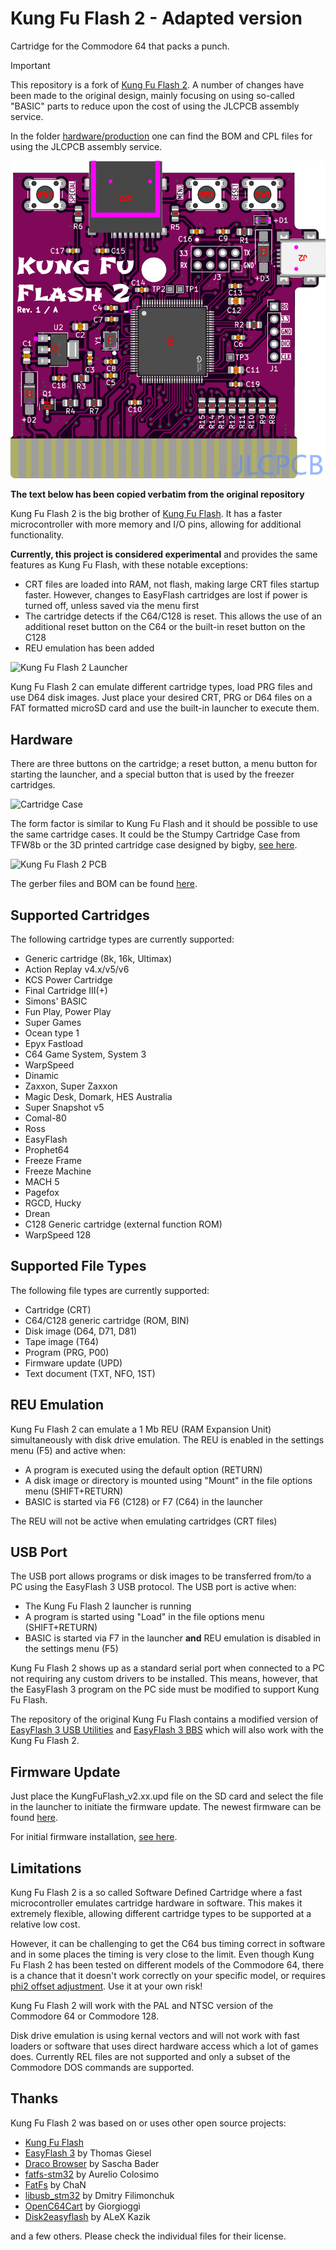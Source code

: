 # Kung Fu Flash 2 - Adapted version

Cartridge for the Commodore 64 that packs a punch.

> [!IMPORTANT]  
> This repository is a fork of [Kung Fu Flash 2](https://github.com/KimJorgensen/KungFuFlash2).
> A number of changes have been made to the original design, mainly focusing
> on using so-called "BASIC" parts to reduce upon the cost of using the JLCPCB
> assembly service.
>
> In the folder [hardware/production](hardware/production) one can find the
> BOM and CPL files for using the JLCPCB assembly service.
>
> ![jlcpcb order image](pics/jlcpcb-order.png)

**The text below has been copied verbatim from the original repository**

Kung Fu Flash 2 is the big brother of [Kung Fu Flash](https://github.com/KimJorgensen/KungFuFlash). It has a faster microcontroller with more memory and I/O pins, allowing for additional functionality.

**Currently, this project is considered experimental** and provides the same features as Kung Fu Flash, with these notable exceptions:

* CRT files are loaded into RAM, not flash, making large CRT files startup faster. However, changes to EasyFlash cartridges are lost if power is turned off, unless saved via the menu first
* The cartridge detects if the C64/C128 is reset. This allows the use of an additional reset button on the C64 or the built-in reset button on the C128
* REU emulation has been added

![Kung Fu Flash 2 Launcher](pics/launcher.jpg)

Kung Fu Flash 2 can emulate different cartridge types, load PRG files and use D64 disk images.
Just place your desired CRT, PRG or D64 files on a FAT formatted microSD card and use the built-in launcher to execute them.

## Hardware

There are three buttons on the cartridge; a reset button, a menu button for starting the launcher, and a special button that is used by the freezer cartridges.

![Cartridge Case](pics/cartridge_case.jpg)

The form factor is similar to Kung Fu Flash and it should be possible to use the same cartridge cases.
It could be the Stumpy Cartridge Case from TFW8b or the 3D printed cartridge case designed by bigby, [see here](https://www.thingiverse.com/thing:4153414).

![Kung Fu Flash 2 PCB](pics/pcb_prototype.jpg)

The gerber files and BOM can be found [here](https://github.com/KimJorgensen/KungFuFlash2/releases/tag/v2.00).

## Supported Cartridges

The following cartridge types are currently supported:

* Generic cartridge (8k, 16k, Ultimax)
* Action Replay v4.x/v5/v6
* KCS Power Cartridge
* Final Cartridge III(+)
* Simons' BASIC
* Fun Play, Power Play
* Super Games
* Ocean type 1
* Epyx Fastload
* C64 Game System, System 3
* WarpSpeed
* Dinamic
* Zaxxon, Super Zaxxon
* Magic Desk, Domark, HES Australia
* Super Snapshot v5
* Comal-80
* Ross
* EasyFlash
* Prophet64
* Freeze Frame
* Freeze Machine
* MACH 5
* Pagefox
* RGCD, Hucky
* Drean
* C128 Generic cartridge (external function ROM)
* WarpSpeed 128

## Supported File Types

The following file types are currently supported:

* Cartridge (CRT)
* C64/C128 generic cartridge (ROM, BIN)
* Disk image (D64, D71, D81)
* Tape image (T64)
* Program (PRG, P00)
* Firmware update (UPD)
* Text document (TXT, NFO, 1ST)

## REU Emulation

Kung Fu Flash 2 can emulate a 1 Mb REU (RAM Expansion Unit) simultaneously with disk drive emulation.
The REU is enabled in the settings menu (F5) and active when:

* A program is executed using the default option (RETURN)
* A disk image or directory is mounted using "Mount" in the file options menu (SHIFT+RETURN)
* BASIC is started via F6 (C128) or F7 (C64) in the launcher

The REU will not be active when emulating cartridges (CRT files)

## USB Port

The USB port allows programs or disk images to be transferred from/to a PC using the EasyFlash 3 USB protocol.
The USB port is active when:

* The Kung Fu Flash 2 launcher is running
* A program is started using "Load" in the file options menu (SHIFT+RETURN)
* BASIC is started via F7 in the launcher **and** REU emulation is disabled in the settings menu (F5)

Kung Fu Flash 2 shows up as a standard serial port when connected to a PC not requiring any custom drivers to be installed.
This means, however, that the EasyFlash 3 program on the PC side must be modified to support Kung Fu Flash.

The repository of the original Kung Fu Flash contains a modified version of [EasyFlash 3 USB Utilities](https://github.com/KimJorgensen/KungFuFlash/tree/master/3rd_party/ef3utils)
and [EasyFlash 3 BBS](https://github.com/KimJorgensen/KungFuFlash/tree/master/3rd_party/ef3bbs) which will also work with the Kung Fu Flash 2.

## Firmware Update

Just place the KungFuFlash_v2.xx.upd file on the SD card and select the file in the launcher to initiate the firmware update.
The newest firmware can be found [here](https://github.com/KimJorgensen/KungFuFlash2/releases/).

For initial firmware installation, [see here](firmware/README.md).

## Limitations

Kung Fu Flash 2 is a so called Software Defined Cartridge where a fast microcontroller emulates cartridge hardware in software.
This makes it extremely flexible, allowing different cartridge types to be supported at a relative low cost.

However, it can be challenging to get the C64 bus timing correct in software and in some places the timing is very close to the limit.
Even though Kung Fu Flash 2 has been tested on different models of the Commodore 64, there is a chance that it doesn't work correctly on your specific model, or requires [phi2 offset adjustment](firmware/README.md#diagnostic).
Use it at your own risk!

Kung Fu Flash 2 will work with the PAL and NTSC version of the Commodore 64 or Commodore 128.

Disk drive emulation is using kernal vectors and will not work with fast loaders or software that uses direct hardware access which a lot of games does.
Currently REL files are not supported and only a subset of the Commodore DOS commands are supported.

## Thanks

Kung Fu Flash 2 was based on or uses other open source projects:

* [Kung Fu Flash](https://github.com/KimJorgensen/KungFuFlash)
* [EasyFlash 3](https://bitbucket.org/skoe/easyflash) by Thomas Giesel
* [Draco Browser](https://csdb.dk/release/?id=89910) by Sascha Bader
* [fatfs-stm32](https://github.com/colosimo/fatfs-stm32) by Aurelio Colosimo
* [FatFs](http://elm-chan.org/fsw/ff/00index_e.html) by ChaN
* [libusb_stm32](https://github.com/dmitrystu/libusb_stm32) by Dmitry Filimonchuk
* [OpenC64Cart](https://github.com/SukkoPera/OpenC64Cart) by Giorgioggì
* [Disk2easyflash](https://csdb.dk/release/?id=150323) by ALeX Kazik

and a few others. Please check the individual files for their license.
